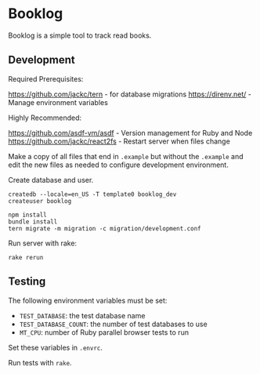# Booklog

Booklog is a simple tool to track read books.

## Development

Required Prerequisites:

https://github.com/jackc/tern - for database migrations
https://direnv.net/ - Manage environment variables

Highly Recommended:

https://github.com/asdf-vm/asdf - Version management for Ruby and Node
https://github.com/jackc/react2fs - Restart server when files change

Make a copy of all files that end in `.example` but without the `.example` and edit the new files as needed to configure development environment.

Create database and user.

```
createdb --locale=en_US -T template0 booklog_dev
createuser booklog
```


```
npm install
bundle install
tern migrate -m migration -c migration/development.conf
```

Run server with rake:

```
rake rerun
```

## Testing

The following environment variables must be set:

* `TEST_DATABASE`: the test database name
* `TEST_DATABASE_COUNT`: the number of test databases to use
* `MT_CPU`: number of Ruby parallel browser tests to run

Set these variables in `.envrc`.

Run tests with `rake`.
